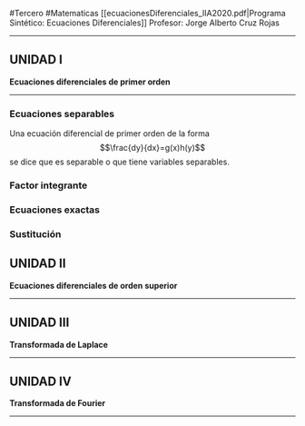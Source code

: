 #Tercero #Matematicas
[[ecuacionesDiferenciales_IIA2020.pdf|Programa Sintético: Ecuaciones Diferenciales]]
Profesor: Jorge Alberto Cruz Rojas
____

## UNIDAD I
__Ecuaciones diferenciales de primer orden__
____

### Ecuaciones separables
Una ecuación diferencial de primer orden de la forma
$$\frac{dy}{dx}=g(x)h(y)$$
se dice que es separable o que tiene variables separables.

### Factor integrante

### Ecuaciones exactas

### Sustitución

## UNIDAD II
__Ecuaciones diferenciales de orden superior__
____

## UNIDAD III
__Transformada de Laplace__
____

## UNIDAD IV
__Transformada de Fourier__
____

